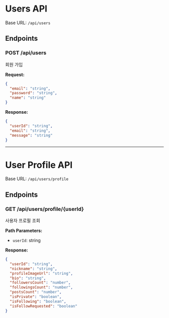 # Users API

Base URL: `/api/users`

## Endpoints

### POST /api/users
회원 가입

**Request:**
```json
{
  "email": "string",
  "password": "string",
  "name": "string"
}
```

**Response:**
```json
{
  "userId": "string",
  "email": "string",
  "message": "string"
}
```

---

# User Profile API

Base URL: `/api/users/profile`

## Endpoints

### GET /api/users/profile/{userId}
사용자 프로필 조회

**Path Parameters:**
- `userId`: string

**Response:**
```json
{
  "userId": "string",
  "nickname": "string",
  "profileImageUrl": "string",
  "bio": "string",
  "followersCount": "number",
  "followingsCount": "number",
  "postsCount": "number",
  "isPrivate": "boolean",
  "isFollowing": "boolean",
  "isFollowRequested": "boolean"
}
```